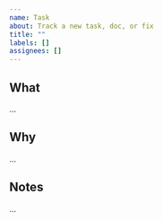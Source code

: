 ```yaml
---
name: Task
about: Track a new task, doc, or fix
title: ""
labels: []
assignees: []
---
```


## What
...

## Why
...

## Notes
...

